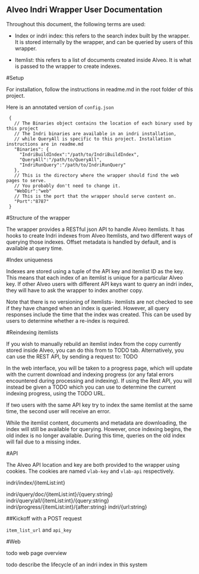Alveo Indri Wrapper User Documentation
--------------------------------------

Throughout this document, the following terms are used:

* Index or indri index: this refers to the search index built by the wrapper. It is stored internally by the wrapper, and can be queried by users of this wrapper.

* Itemlist: this refers to a list of documents created inside Alveo. It is what is passed to the wrapper to create indexes.

#Setup

For installation, follow the instructions in readme.md in the root folder of this project.

Here is an annotated version of `config.json`

     {
       // The Binaries object contains the location of each binary used by this project
       // The Indri binaries are available in an indri installation,
       // while QueryAll is specific to this project. Installation instructions are in readme.md
       "Binaries": {                   
         "IndriBuildIndex":"/path/to/IndriBuildIndex",
         "QueryAll":"/path/to/QueryAll",
         "IndriRunQuery":"/path/to/IndriRunQuery"
       },
       // This is the directory where the wrapper should find the web pages to serve.
       // You probably don't need to change it.
       "WebDir":"web"
       // This is the port that the wrapper should serve content on. 
       "Port":"8787"
     }

#Structure of the wrapper

The wrapper provides a RESTful json API to handle Alveo itemlists. It has hooks to create Indri indexes from Alveo Itemlists, and two different ways of querying those indexes.
Offset metadata is handled by default, and is available at query time.

#Index uniqueness

Indexes are stored using a tuple of the API key and itemlist ID as the key. This means that each index of an itemlist 
is unique for a particular Alveo key. If other Alveo users with different API keys want to query an indri index, they
will have to ask the wrapper to index another copy.

Note that there is no versioning of itemlists- itemlists are not checked to see if they have changed when an index is
queried. However, all query responses include the time that the index was created. This can be used by users to
determine whether a re-index is required.

#Reindexing itemlists

If you wish to manually rebuild an itemlist index from the copy currently stored inside Alveo,
you can do this from to TODO tab. Alternatively, you can use the REST API, by sending a request to: TODO

In the web interface, you will be taken to a progress page, which will update with the current
download and indexing progress (or any fatal errors encountered during processing and indexing).
If using the Rest API, you will instead be given a TODO which you can use to determine the 
current indexing progress, using the TODO URL.

If two users with the same API key try to index the same itemlist at the same time,
the second user will receive an error.

While the itemlist content, documents and metadata are downloading, the index will still be
available for querying. However, once indexing begins, the old index is no longer available.
During this time, queries on the old index will fail due to a missing index.

#API

The Alveo API location and key are both provided to the wrapper using cookies. The cookies are named `vlab-key` and `vlab-api` respectively.

 indri/index/{itemList:int}

 indri/query/doc/{itemList:int}/{query:string}
 indri/query/all/{itemList:int}/{query:string}
 indri/progress/{itemList:int}/{after:string}
 indri/{url:string}

##Kickoff with a POST request

`item_list_url` and `api_key`

#Web

todo web page overview


todo describe the lifecycle of an indri index in this system
